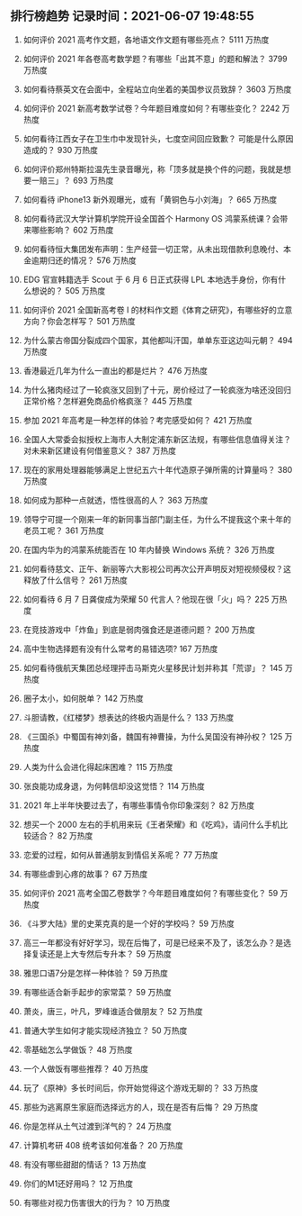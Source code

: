 
## 排行榜趋势 记录时间：2021-06-07 19:48:55
  
  1. 如何评价 2021 高考作文题，各地语文作文题有哪些亮点？ 5111 万热度
    
  2. 如何评价 2021 年各卷高考数学题？有哪些「出其不意」的题和解法？ 3799 万热度
    
  3. 如何看待蔡英文在会面中，全程站立向坐着的美国参议员致辞？ 3603 万热度
    
  4. 如何评价 2021 新高考数学试卷？今年题目难度如何？有哪些变化？ 2242 万热度
    
  5. 如何看待江西女子在卫生巾中发现针头，七度空间回应致歉？ 可能是什么原因造成的？ 930 万热度
    
  6. 如何评价郑州特斯拉温先生录音曝光，称「顶多就是换个件的问题，我就是想要一赔三」？ 693 万热度
    
  7. 如何看待 iPhone13 新外观曝光，或有「黄铜色与小刘海」？ 665 万热度
    
  8. 如何看待武汉大学计算机学院开设全国首个 Harmony OS 鸿蒙系统课？会带来哪些影响？ 602 万热度
    
  9. 如何看待恒大集团发布声明：生产经营一切正常，从未出现借款利息晚付、本金逾期归还的情况？ 576 万热度
    
  10. EDG 官宣韩籍选手 Scout 于 6 月 6 日正式获得 LPL 本地选手身份，你有什么想说的？ 505 万热度
    
  11. 如何评价 2021 全国新高考卷 I 的材料作文题《体育之研究》，有哪些好的立意方向？你会怎样写？ 501 万热度
    
  12. 为什么蒙古帝国分裂成四个国家，其他都叫汗国，单单东亚这边叫元朝？ 494 万热度
    
  13. 香港最近几年为什么一直出的都是烂片？ 476 万热度
    
  14. 为什么猪肉经过了一轮疯涨又回到了十元，房价经过了一轮疯涨为啥还没回归正常价格？怎样避免商品价格疯涨？ 445 万热度
    
  15. 参加 2021 年高考是一种怎样的体验？考完感受如何？ 421 万热度
    
  16. 全国人大常委会拟授权上海市人大制定浦东新区法规，有哪些信息值得关注？对未来新区建设有何借鉴意义？ 387 万热度
    
  17. 现在的家用处理器能够满足上世纪五六十年代造原子弹所需的计算量吗？ 380 万热度
    
  18. 如何成为那种一点就透，悟性很高的人？ 363 万热度
    
  19. 领导宁可提一个刚来一年的新同事当部门副主任，为什么不提我这个来十年的老员工呢？ 361 万热度
    
  20. 在国内华为的鸿蒙系统能否在 10 年内替换 Windows 系统？ 326 万热度
    
  21. 如何看待慈文、正午、新丽等六大影视公司再次公开声明反对短视频侵权？这释放了什么信号？ 261 万热度
    
  22. 如何看待 6 月 7 日龚俊成为荣耀 50 代言人？他现在很「火」吗？ 225 万热度
    
  23. 在竞技游戏中「炸鱼」到底是弱肉强食还是道德问题？ 200 万热度
    
  24. 高中生物选择题有没有什么常考的易错选项? 167 万热度
    
  25. 如何看待俄航天集团总经理抨击马斯克火星移民计划并称其「荒谬」？ 145 万热度
    
  26. 圈子太小，如何脱单？ 142 万热度
    
  27. 斗胆请教，《红楼梦》想表达的终极内涵是什么？ 133 万热度
    
  28. 《三国杀》中蜀国有神刘备，魏国有神曹操，为什么吴国没有神孙权？ 125 万热度
    
  29. 人类为什么会进化得起床困难？ 115 万热度
    
  30. 张良能功成身退，为何韩信却没这觉悟？ 114 万热度
    
  31. 2021 年上半年快要过去了，有哪些事情令你印象深刻？ 82 万热度
    
  32. 想买一个 2000 左右的手机用来玩《王者荣耀》和《吃鸡》，请问什么手机比较适合？ 82 万热度
    
  33. 恋爱的过程，如何从普通朋友到情侣关系呢？ 77 万热度
    
  34. 有哪些虐到心疼的故事？ 67 万热度
    
  35. 如何评价 2021 高考全国乙卷数学？今年题目难度如何？有哪些变化？ 59 万热度
    
  36. 《斗罗大陆》里的史莱克真的是一个好的学校吗？ 59 万热度
    
  37. 高三一年都没有好好学习，现在后悔了，可是已经来不及了，该怎么办？是选择复读还是上大专然后专升本？ 59 万热度
    
  38. 雅思口语7分是怎样一种体验？ 59 万热度
    
  39. 有哪些适合新手起步的家常菜？ 59 万热度
    
  40. 萧炎，唐三，叶凡，罗峰谁适合做朋友？ 52 万热度
    
  41. 普通大学生如何才能实现经济独立？ 50 万热度
    
  42. 零基础怎么学做饭？ 48 万热度
    
  43. 一个人做饭有哪些推荐？ 40 万热度
    
  44. 玩了《原神》多长时间后，你开始觉得这个游戏无聊的？ 33 万热度
    
  45. 那些为逃离原生家庭而选择远方的人，现在是否有后悔？ 29 万热度
    
  46. 你是怎样从土气过渡到洋气的？ 24 万热度
    
  47. 计算机考研 408 统考该如何准备？ 20 万热度
    
  48. 有没有哪些甜甜的情话？ 13 万热度
    
  49. 你们的M1还好用吗？ 12 万热度
    
  50. 有哪些对视力伤害很大的行为？ 10 万热度
    